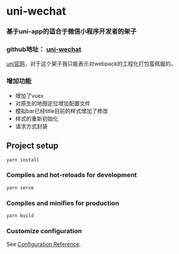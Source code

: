 # uni-wechat
### 基于uni-app的适合于微信小程序开发者的架子
### github地址： [uni-wechat](https://github.com/pro-xiaoy/uni-wechat)
[uni官网](https://uniapp.dcloud.io/)，对于这个架子我只能表示对webpack的工程化打包蛮佩服的。
### 增加功能
* 增加了vuex
* 对原生的地图定位增加配置文件
* 模拟bar已经title目前的样式增加了修改
* 样式的重新初始化
* 请求方式封装



## Project setup
```
yarn install
```

### Compiles and hot-reloads for development
```
yarn serve
```

### Compiles and minifies for production
```
yarn build
```

### Customize configuration
See [Configuration Reference](https://cli.vuejs.org/config/).
